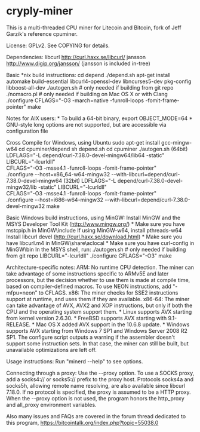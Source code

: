 # cryply-miner

This is a multi-threaded CPU miner for Litecoin and Bitcoin,
fork of Jeff Garzik's reference cpuminer.

License: GPLv2.  See COPYING for details.

Dependencies:
	libcurl			http://curl.haxx.se/libcurl/
	jansson			http://www.digip.org/jansson/
		(jansson is included in-tree)

Basic *nix build instructions:
    cd depend
    ./depend.sh
    apt-get install automake build-essential libcurl4-openssl-dev libncurses5-dev pkg-config libboost-all-dev
	./autogen.sh	# only needed if building from git repo
	./nomacro.pl	# only needed if building on Mac OS X or with Clang
	./configure CFLAGS="-O3 -march=native -funroll-loops -fomit-frame-pointer" 
	make

Notes for AIX users:
	* To build a 64-bit binary, export OBJECT_MODE=64
	* GNU-style long options are not supported, but are accessible
	  via configuration file

Cross Compile for Windows, using Ubuntu
	sudo apt-get install gcc-mingw-w64
	cd cpuminer/depend
	sh depend.sh
	cd cpuminer
	./autogen.sh
(64bit)
LDFLAGS="-L depend/curl-7.38.0-devel-mingw64/lib64 -static" LIBCURL="-lcurldll" \
CFLAGS="-O3 -msse4.1 -funroll-loops -fomit-frame-pointer" \
./configure --host=x86_64-w64-mingw32 --with-libcurl=depend/curl-7.38.0-devel-mingw64
(32bit)
LDFLAGS="-L depend/curl-7.38.0-devel-mingw32/lib -static" LIBCURL="-lcurldll" \
CFLAGS="-O3 -msse4.1 -funroll-loops -fomit-frame-pointer" \
./configure --host=i686-w64-mingw32 --with-libcurl=depend/curl-7.38.0-devel-mingw32
	make

Basic Windows build instructions, using MinGW:
	Install MinGW and the MSYS Developer Tool Kit (http://www.mingw.org/)
		* Make sure you have mstcpip.h in MinGW\include
	If using MinGW-w64, install pthreads-w64
	Install libcurl devel (http://curl.haxx.se/download.html)
		* Make sure you have libcurl.m4 in MinGW\share\aclocal
		* Make sure you have curl-config in MinGW\bin
	In the MSYS shell, run:
		./autogen.sh	# only needed if building from git repo
		LIBCURL="-lcurldll" ./configure CFLAGS="-O3"
		make

Architecture-specific notes:
	ARM:	No runtime CPU detection. The miner can take advantage
		of some instructions specific to ARMv5E and later processors,
		but the decision whether to use them is made at compile time,
		based on compiler-defined macros.
		To use NEON instructions, add "-mfpu=neon" to CFLAGS.
	x86:	The miner checks for SSE2 instructions support at runtime,
		and uses them if they are available.
	x86-64:	The miner can take advantage of AVX, AVX2 and XOP instructions,
		but only if both the CPU and the operating system support them.
		    * Linux supports AVX starting from kernel version 2.6.30.
		    * FreeBSD supports AVX starting with 9.1-RELEASE.
		    * Mac OS X added AVX support in the 10.6.8 update.
		    * Windows supports AVX starting from Windows 7 SP1 and
		      Windows Server 2008 R2 SP1.
		The configure script outputs a warning if the assembler
		doesn't support some instruction sets. In that case, the miner
		can still be built, but unavailable optimizations are left off.

Usage instructions:  Run "minerd --help" to see options.

Connecting through a proxy:  Use the --proxy option.
To use a SOCKS proxy, add a socks4:// or socks5:// prefix to the proxy host.
Protocols socks4a and socks5h, allowing remote name resolving, are also
available since libcurl 7.18.0.
If no protocol is specified, the proxy is assumed to be a HTTP proxy.
When the --proxy option is not used, the program honors the http_proxy
and all_proxy environment variables.

Also many issues and FAQs are covered in the forum thread
dedicated to this program,
	https://bitcointalk.org/index.php?topic=55038.0
